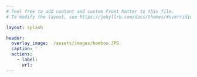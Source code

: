 ```yaml
---
# Feel free to add content and custom Front Matter to this file.
# To modify the layout, see https://jekyllrb.com/docs/themes/#overriding-theme-defaults

layout: splash

header:
  overlay_image:  /assets/images/bamboo.JPG
  caption: ' '
  actions:
    - label: 
      url: 
---
```


